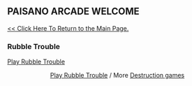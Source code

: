 ## PAISANO ARCADE WELCOME

[<< Click Here To Return to the Main Page.](https://garfolm.github.io/Garfolm) 

### Rubble Trouble

<!-- Place this code where you'd like the game to appear -->
<div class="miniclip-game-embed" data-game-name="rubble-trouble" data-theme="0" data-width="550" data-height="550" data-language="en"><a href="http://www.miniclip.com/games/rubble-trouble/">Play Rubble Trouble</a></div>
<p style="text-align:center;"><a href="http://www.miniclip.com/games/rubble-trouble/" target="_blank">Play Rubble Trouble</a> / More <a href="http://www.miniclip.com/games/genre-1143/" target="_blank">Destruction games</a></p>

<!-- Insert this code before your </body> tag -->
<script src="//static.miniclipcdn.com/js/game-embed.js"></script>
